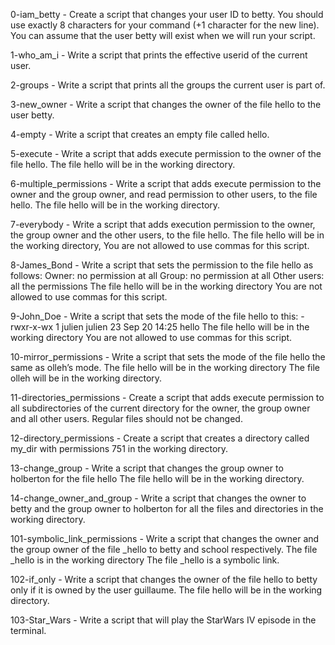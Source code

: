 
0-iam_betty - Create a script that changes your user ID to betty. You should use exactly 8 characters for your command (+1 character for the new line). You can assume that the user betty will exist when we will run your script.

1-who_am_i - Write a script that prints the effective userid of the current user.

2-groups - Write a script that prints all the groups the current user is part of.

3-new_owner - Write a script that changes the owner of the file hello to the user betty.

4-empty - Write a script that creates an empty file called hello.

5-execute - Write a script that adds execute permission to the owner of the file hello. The file hello will be in the working directory.

6-multiple_permissions - Write a script that adds execute permission to the owner and the group owner, and read permission to other users, to the file hello. The file hello will be in the working directory.

7-everybody - Write a script that adds execution permission to the owner, the group owner and the other users, to the file hello. The file hello will be in the working directory, You are not allowed to use commas for this script.

8-James_Bond - Write a script that sets the permission to the file hello as follows: Owner: no permission at all Group: no permission at all Other users: all the permissions The file hello will be in the working directory You are not allowed to use commas for this script.

9-John_Doe - Write a script that sets the mode of the file hello to this: -rwxr-x-wx 1 julien julien 23 Sep 20 14:25 hello The file hello will be in the working directory You are not allowed to use commas for this script.

10-mirror_permissions - Write a script that sets the mode of the file hello the same as olleh’s mode. The file hello will be in the working directory The file olleh will be in the working directory.

11-directories_permissions - Create a script that adds execute permission to all subdirectories of the current directory for the owner, the group owner and all other users. Regular files should not be changed.

12-directory_permissions - Create a script that creates a directory called my_dir with permissions 751 in the working directory.

13-change_group - Write a script that changes the group owner to holberton for the file hello The file hello will be in the working directory.

14-change_owner_and_group - Write a script that changes the owner to betty and the group owner to holberton for all the files and directories in the working directory.

101-symbolic_link_permissions - Write a script that changes the owner and the group owner of the file _hello to betty and school respectively. The file _hello is in the working directory The file _hello is a symbolic link.

102-if_only - Write a script that changes the owner of the file hello to betty only if it is owned by the user guillaume. The file hello will be in the working directory.

103-Star_Wars - Write a script that will play the StarWars IV episode in the terminal.

